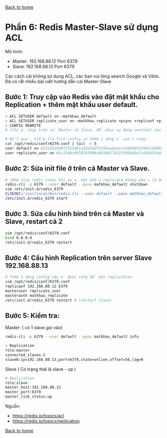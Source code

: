 [Back to home](../../README.md)

# Phần 6: Redis Master-Slave sử dụng ACL

Mô hình:
- Master: 192.168.88.12 Port 6379
- Slave:  192.168.88.13 Port 6379

Các cách cài không sử dụng ACL, các bạn vui lòng search Google và Viblo. Đã có rất nhiều bài viết hướng dẫn cài Master-Slave

## Bước 1: Truy cập vào Redis vào đặt mật khẩu cho Replication + thêm mật khẩu user default.

```bash
> ACL SETUSER default on >matkhau_default
> ACL SETUSER replicate_user on >matkhau_replicate +psync +replconf +ping
> CONFIG REWRITE
# (Chú ý: chạy trên cả Master và Slave, để phục vụ dựng sentinel sau này)

# Kết quả, kiểm tra file config có thêm 2 dòng ở cuối cùng:
cat /opt/redis/conf/6379.conf | tail -n 5
user default on #231d539d073fe5d91a24a56df3196aab2ace130b905d39011840923f9a893ddb ~* &* +@all
user replicate_user on #5c15dbc0958763509a8016827032339bbd3e7cd28d43a045103e69dfff37dba4 resetchannels -@all +psync +ping +replconf
```

## Bước 2: Sửa init file ở trên cả Master và Slave.

```bash
# (Nhớ stop redis trước khi sửa, mật khẩu replicate không phải là mật khẩu user default )
redis-cli -p 6379 --user default --pass matkhau_default shutdown
vim /etc/init.d/redis_6379
CLIEXEC="/usr/local/bin/redis-cli --user default --pass matkhau_default"
/etc/init.d/redis_6379 start
```

## Bước 3. Sửa cấu hình bind trên cả Master và Slave, restart cả 2

```bash
vim /opt/redis/conf/6379.conf
bind 0.0.0.0
/etc/init.d/redis_6379 restart
```

## Bước 4: Cấu hình Replication trên server Slave 192.168.88.13

```bash
# Thêm 3 dòng config này ở dưới cùng để bật replication.
vim /opt/redis/conf/6379.conf
replicaof 192.168.88.12 6379
masteruser replicate_user
masterauth matkhau_replicate
/etc/init.d/redis_6379 restart # (restart slave)
```

## Bước 5: Kiểm tra:

Master: ( có 1 slave gọi vào)

```bash
redis-cli -p 6379 --user default --pass matkhau_default info

> Replication
role:master
connected_slaves:1
slave0:ip=192.168.88.13,port=6379,state=online,offset=56,lag=0
```

Slave ( Có trạng thái là slave - up )

```bash
# Replication
role:slave
master_host:192.168.88.12
master_port:6379
master_link_status:up
```

Nguồn: 
- https://redis.io/topics/acl
- https://redis.io/topics/replication

[Back to home](../../README.md)
